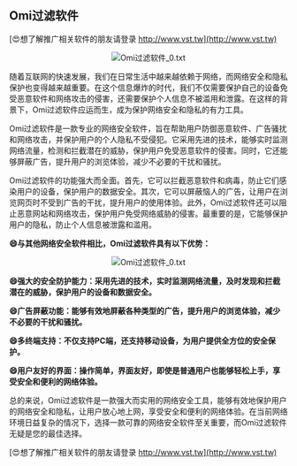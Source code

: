 ## **Omi过滤软件**

[😍想了解推广相关软件的朋友请登录 http://www.vst.tw](http://www.vst.tw)

 <center><img src="https://vst.tw/MP4/tuiguang/png/8.png" alt="Omi过滤软件_0.txt"></center>

随着互联网的快速发展，我们在日常生活中越来越依赖于网络，而网络安全和隐私保护也变得越来越重要。在这个信息爆炸的时代，我们不仅需要保护自己的设备免受恶意软件和网络攻击的侵害，还需要保护个人信息不被滥用和泄露。在这样的背景下，Omi过滤软件应运而生，成为保护网络安全和隐私的有力工具。

Omi过滤软件是一款专业的网络安全软件，旨在帮助用户防御恶意软件、广告骚扰和网络攻击，并保护用户的个人隐私不受侵犯。它采用先进的技术，能够实时监测网络流量，检测和拦截潜在的威胁，保护用户免受恶意软件的侵害。同时，它还能够屏蔽广告，提升用户的浏览体验，减少不必要的干扰和骚扰。

Omi过滤软件的功能强大而全面。首先，它可以拦截恶意软件和病毒，防止它们感染用户的设备，保护用户的数据安全。其次，它可以屏蔽恼人的广告，让用户在浏览网页时不受到广告的干扰，提升用户的使用体验。此外，Omi过滤软件还可以阻止恶意网站和网络攻击，保护用户免受网络威胁的侵害。最重要的是，它能够保护用户的隐私，防止个人信息被泄露和滥用。

**😄与其他网络安全软件相比，Omi过滤软件具有以下优势：**

 <center><img src="https://vst.tw/MP4/tuiguang/png/6.png" alt="Omi过滤软件_0.txt"></center>

**😄强大的安全防护能力：采用先进的技术，实时监测网络流量，及时发现和拦截潜在的威胁，保护用户的设备和数据安全。**

**😄广告屏蔽功能：能够有效地屏蔽各种类型的广告，提升用户的浏览体验，减少不必要的干扰和骚扰。**

**😄多终端支持：不仅支持PC端，还支持移动设备，为用户提供全方位的安全保护。**

**😄用户友好的界面：操作简单，界面友好，即使是普通用户也能够轻松上手，享受安全和便利的网络体验。**

总的来说，Omi过滤软件是一款强大而实用的网络安全工具，能够有效地保护用户的网络安全和隐私，让用户放心地上网，享受安全和便利的网络体验。在当前网络环境日益复杂的情况下，选择一款可靠的网络安全软件至关重要，而Omi过滤软件无疑是您的最佳选择。

[😍想了解推广相关软件的朋友请登录 http://www.vst.tw](http://www.vst.tw)




